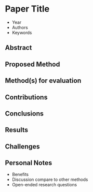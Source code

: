 # Paper Title

- Year
- Authors
- Keywords

## Abstract

## Proposed Method

## Method(s) for evaluation

## Contributions

## Conclusions

## Results

## Challenges

## Personal Notes

- Benefits
- Discussion compare to other methods
- Open-ended research questions
